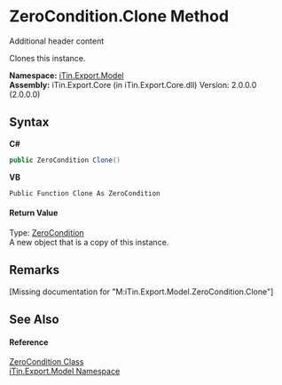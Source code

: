 # ZeroCondition.Clone Method 
Additional header content 

Clones this instance.

**Namespace:**&nbsp;<a href="N_iTin_Export_Model">iTin.Export.Model</a><br />**Assembly:**&nbsp;iTin.Export.Core (in iTin.Export.Core.dll) Version: 2.0.0.0 (2.0.0.0)

## Syntax

**C#**<br />
``` C#
public ZeroCondition Clone()
```

**VB**<br />
``` VB
Public Function Clone As ZeroCondition
```


#### Return Value
Type: <a href="T_iTin_Export_Model_ZeroCondition">ZeroCondition</a><br />A new object that is a copy of this instance.

## Remarks
\[Missing <remarks> documentation for "M:iTin.Export.Model.ZeroCondition.Clone"\]

## See Also


#### Reference
<a href="T_iTin_Export_Model_ZeroCondition">ZeroCondition Class</a><br /><a href="N_iTin_Export_Model">iTin.Export.Model Namespace</a><br />